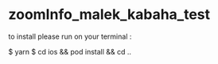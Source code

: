 # zoomInfo_malek_kabaha_test

to install please run on your terminal :

  $ yarn 
  $ cd ios && pod install && cd .. 
